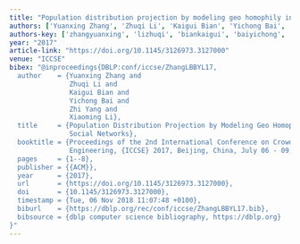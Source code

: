 ```yaml
---
title: "Population distribution projection by modeling geo homophily in online social networks"
authors: ['Yuanxing Zhang', 'Zhuqi Li', 'Kaigui Bian', 'Yichong Bai', 'Zhi Yang', 'Xiaoming Li']
authors-key: ['zhangyuanxing', 'lizhuqi', 'biankaigui', 'baiyichong', 'yangzhi', 'lixiaoming']
year: "2017"
article-link: "https://doi.org/10.1145/3126973.3127000"
venue: "ICCSE"
bibex: "@inproceedings{DBLP:conf/iccse/ZhangLBBYL17,
  author    = {Yuanxing Zhang and
               Zhuqi Li and
               Kaigui Bian and
               Yichong Bai and
               Zhi Yang and
               Xiaoming Li},
  title     = {Population Distribution Projection by Modeling Geo Homophily in Online
               Social Networks},
  booktitle = {Proceedings of the 2nd International Conference on Crowd Science and
               Engineering, {ICCSE} 2017, Beijing, China, July 06 - 09, 2017},
  pages     = {1--8},
  publisher = {{ACM}},
  year      = {2017},
  url       = {https://doi.org/10.1145/3126973.3127000},
  doi       = {10.1145/3126973.3127000},
  timestamp = {Tue, 06 Nov 2018 11:07:48 +0100},
  biburl    = {https://dblp.org/rec/conf/iccse/ZhangLBBYL17.bib},
  bibsource = {dblp computer science bibliography, https://dblp.org}
}"
---
```

